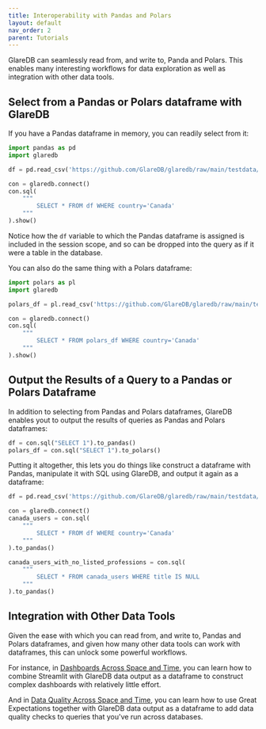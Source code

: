 ```yaml
---
title: Interoperability with Pandas and Polars
layout: default
nav_order: 2
parent: Tutorials
---
```


GlareDB can seamlessly read from, and write to, Panda and Polars. This enables
many interesting workflows for data exploration as well as integration with
other data tools.

## Select from a Pandas or Polars dataframe with GlareDB

If you have a Pandas dataframe in memory, you can readily select from
it:

```python
import pandas as pd
import glaredb

df = pd.read_csv('https://github.com/GlareDB/glaredb/raw/main/testdata/csv/userdata1.csv')

con = glaredb.connect()
con.sql(
    """
        SELECT * FROM df WHERE country='Canada'
    """
).show()
```

Notice how the `df` variable to which the Pandas dataframe is assigned is
included in the session scope, and so can be dropped into the query as if
it were a table in the database.

You can also do the same thing with a Polars dataframe:

```python
import polars as pl
import glaredb

polars_df = pl.read_csv('https://github.com/GlareDB/glaredb/raw/main/testdata/csv/userdata1.csv')

con = glaredb.connect()
con.sql(
    """
        SELECT * FROM polars_df WHERE country='Canada'
    """
).show()
```

## Output the Results of a Query to a Pandas or Polars Dataframe

In addition to selecting from Pandas and Polars dataframes, GlareDB enables
yout to output the results of queries as Pandas and Polars dataframes:

```python
df = con.sql("SELECT 1").to_pandas()
polars_df = con.sql("SELECT 1").to_polars()
```

Putting it altogether, this lets you do things like construct a dataframe with
Pandas, manipulate it with SQL using GlareDB, and output it again as a
dataframe:

```python
df = pd.read_csv('https://github.com/GlareDB/glaredb/raw/main/testdata/csv/userdata1.csv')

con = glaredb.connect()
canada_users = con.sql(
    """
        SELECT * FROM df WHERE country='Canada'
    """
).to_pandas()

canada_users_with_no_listed_professions = con.sql(
    """
        SELECT * FROM canada_users WHERE title IS NULL
    """
).to_pandas()
```

## Integration with Other Data Tools

Given the ease with which you can read from, and write to, Pandas and Polars
dataframes, and given how many other data tools can work with dataframes, this
can unlock some powerful workflows.

For instance, in [Dashboards Across Space and Time], you can learn how to
combine Streamlit with GlareDB data output as a dataframe to construct
complex dashboards with relatively little effort.

And in [Data Quality Across Space and Time], you can learn how to use Great
Expectations together with GlareDB data output as a dataframe to add data
quality checks to queries that you've run across databases.

[Dashboards Across Space and Time]: https://glaredb.com/blog/dashboards-across-space-and-time
[Data Quality Across Space and Time]: https://glaredb.com/blog/data-quality-across-space-and-time
